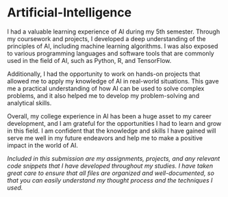 # Artificial-Intelligence

I had a valuable learning experience of AI during my 5th semester. Through my coursework and projects, I developed a deep understanding of the principles of AI, including machine learning algorithms. I was also exposed to various programming languages and software tools that are commonly used in the field of AI, such as Python, R, and TensorFlow.

Additionally, I had the opportunity to work on hands-on projects that allowed me to apply my knowledge of AI in real-world situations. This gave me a practical understanding of how AI can be used to solve complex problems, and it also helped me to develop my problem-solving and analytical skills.

Overall, my college experience in AI has been a huge asset to my career development, and I am grateful for the opportunities I had to learn and grow in this field. I am confident that the knowledge and skills I have gained will serve me well in my future endeavors and help me to make a positive impact in the world of AI.

*Included in this submission are my assignments, projects, and any relevant code snippets that I have developed throughout my studies. I have taken great care to ensure that all files are organized and well-documented, so that you can easily understand my thought process and the techniques I used.*
